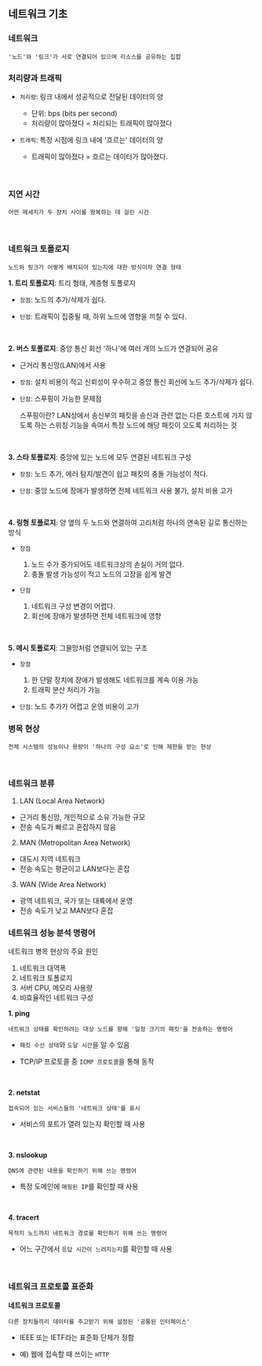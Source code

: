 ## 네트워크 기초

### 네트워크

    '노드'와 '링크'가 서로 연결되어 있으며 리소스를 공유하는 집합

### 처리량과 트래픽

- `처리량`: 링크 내에서 성공적으로 전달된 데이터의 양
    - 단위: bps (bits per second)
    - 처리량이 많아졌다 = 처리되는 트래픽이 많아졌다



- `트래픽`: 특정 시점에 링크 내에 '흐르는' 데이터의 양
    - 트래픽이 많아졌다 = 흐르는 데이터가 많아졌다.

<br>

### 지연 시간

    어떤 메세지가 두 장치 사이를 왕복하는 데 걸린 시간

<br>

### 네트워크 토폴로지

    노드와 링크가 어떻게 배치되어 있는지에 대한 방식이자 연결 형태

**1. 트리 토폴로지**: 트리 형태, 계층형 토폴로지

- `장점`: 노드의 추가/삭제가 쉽다.


- `단점`: 트래픽이 집중될 때, 하위 노드에 영향을 끼칠 수 있다.

<br>

**2. 버스 토폴로지**: 중앙 통신 회선 '하나'에 여러 개의 노드가 연결되어 공유

- 근거리 통신망(LAN)에서 사용


- `장점`: 설치 비용이 적고 신뢰성이 우수하고 중앙 통신 회선에 노드 추가/삭제가 쉽다.


- `단점`: 스푸핑이 가능한 문제점

    
    스푸핑이란?
    LAN상에서 송신부의 패킷을 송신과 관련 없는 다른 호스트에 가지 않도록 하는
    스위칭 기능을 속여서 특정 노드에 해당 패킷이 오도록 처리하는 것

<br>

**3. 스타 토폴로지**: 중앙에 있는 노드에 모두 연결된 네트워크 구성

- `장점`: 노드 추가, 에러 탐지/발견이 쉽고 패킷의 충돌 가능성이 적다.


- `단점`: 중앙 노드에 장애가 발생하면 전체 네트워크 사용 불가, 설치 비용 고가

<br>

**4. 링형 토폴로지**: 양 옆의 두 노드와 연결하여 고리처럼 하나의 연속된 길로 통신하는 방식

- `장점`
    1) 노드 수가 증가되어도 네트워크상의 손실이 거의 없다.
    2) 충돌 발생 가능성이 적고 노드의 고장을 쉽게 발견


- `단점`
    1) 네트워크 구성 변경이 어렵다.
    2)  회선에 장애가 발생하면 전체 네트워크에 영향

<br>

**5. 메시 토폴로지**: 그물망처럼 연결되어 있는 구조

- `장점`
    1) 한 단말 장치에 장애가 발생해도 네트워크를 계속 이용 가능
    2) 트래픽 분산 처리가 가능


- `단점`: 노드 추가가 어렵고 운영 비용이 고가

### 병목 현상

    전체 시스템의 성능이나 용량이 '하나의 구성 요소'로 인해 제한을 받는 현상

<br>


### 네트워크 분류

1. LAN (Local Area Network)

- 근거리 통신망, 개인적으로 소유 가능한 규모
- 전송 속도가 빠르고 혼잡하지 않음

2. MAN (Metropolitan Area Network)

- 대도시 지역 네트워크
- 전송 속도는 평균이고 LAN보다는 혼잡

3. WAN (Wide Area Network)

- 광역 네트워크, 국가 또는 대륙에서 운영
- 전송 속도가 낮고 MAN보다 혼잡

### 네트워크 성능 분석 명령어

네트워크 병목 현상의 주요 원인

1. 네트워크 대역폭
2. 네트워크 토폴로지
3. 서버 CPU, 메모리 사용량
4. 비효율적인 네트워크 구성

**1. ping**

    네트워크 상태를 확인하려는 대상 노드를 향해 '일정 크기의 패킷'을 전송하는 명령어

- `패킷 수신 상태`와 `도달 시간`을 알 수 있음


- TCP/IP 프로토콜 중 `ICMP 프로토콜`을 통해 동작

<br>

**2. netstat**

    접속되어 있는 서비스들의 '네트워크 상태'를 표시

- 서비스의 포트가 열려 있는지 확인할 때 사용

<br>

**3. nslookup**

    DNS에 관련된 내용을 확인하기 위해 쓰는 명령어

- 특정 도메인에 `매핑된 IP`를 확인할 때 사용

<br>

**4. tracert**

    목적지 노드까지 네트워크 경로를 확인하기 위해 쓰는 명령어

- 어느 구간에서 `응답 시간이 느려지는지`를 확인할 때 사용

<br>

### 네트워크 프로토콜 표준화

**네트워크 프로토콜**

    다른 장치들끼리 데이터를 주고받기 위해 설정된 '공통된 인터페이스'

- IEEE 또는 IETF라는 표준화 단체가 정함

- 예) 웹에 접속할 때 쓰이는 `HTTP`